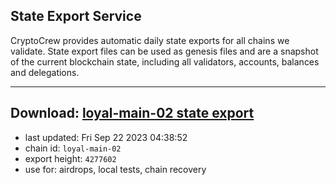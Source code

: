 ## State Export Service
CryptoCrew provides automatic daily state exports for all chains we validate. State export files can be used as genesis files and are a snapshot of the current blockchain state, including all validators, accounts, balances and delegations.

---
**Download: [loyal-main-02 state export](https://dl.ccvalidators.com/SERVICE/loyal/loyal-main-02_export_4277602.json)**
---

- last updated: Fri Sep 22 2023 04:38:52
- chain id: `loyal-main-02`
- export height: `4277602`
- use for: airdrops, local tests, chain recovery
